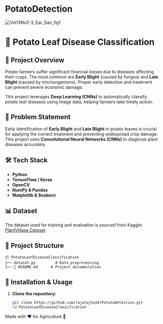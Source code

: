 # PotatoDetection
![Vol13No2-3_Ear_San_fig1](https://user-images.githubusercontent.com/67580321/171865245-b8f4a8c5-978b-4284-900b-3b7dd0b638a1.jpg)

# 🥔 Potato Leaf Disease Classification

## 🚀 Project Overview
Potato farmers suffer significant financial losses due to diseases affecting their crops. The most common are **Early Blight** (caused by fungus) and **Late Blight** (caused by microorganisms). Proper early detection and treatment can prevent severe economic damage.

This project leverages **Deep Learning (CNNs)** to automatically classify potato leaf diseases using image data, helping farmers take timely action.

## 📌 Problem Statement
Early identification of **Early Blight** and **Late Blight** in potato leaves is crucial for applying the correct treatment and preventing widespread crop damage. This project uses **Convolutional Neural Networks (CNNs)** to diagnose plant diseases accurately.

## 🛠️ Tech Stack
- **Python**
- **TensorFlow / Keras**
- **OpenCV**
- **NumPy & Pandas**
- **Matplotlib & Seaborn**

## 📊 Dataset
The dataset used for training and evaluation is sourced from Kaggle: [PlantVillage Dataset](https://www.kaggle.com/abdallahalidev/plantvillage-dataset).

## 📂 Project Structure
```
📦 PotatoLeafDiseaseClassification
├── dataset.py         # Data preprocessing
├── 📜 README.md      # Project documentation
```

## 🚀 Installation & Usage
1. **Clone the repository:**
   ```bash
   git clone https://github.com/rajatojha19/PotatoDetection.git
   cd PotatoLeafDiseaseClassification
   ```
Made with ❤️ for Agriculture 🌱


